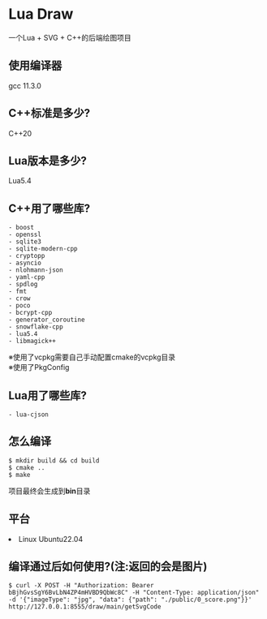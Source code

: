 # Lua Draw
一个Lua + SVG + C++的后端绘图项目<br>

## 使用编译器
gcc 11.3.0

## C++标准是多少?
C++20

## Lua版本是多少?
Lua5.4

## C++用了哪些库?

<pre><code>- boost
- openssl
- sqlite3
- sqlite-modern-cpp
- cryptopp
- asyncio
- nlohmann-json
- yaml-cpp
- spdlog
- fmt
- crow
- poco
- bcrypt-cpp
- generator_coroutine
- snowflake-cpp
- lua5.4
- libmagick++
</code></pre>

※使用了vcpkg需要自己手动配置cmake的vcpkg目录<br>
※使用了PkgConfig

## Lua用了哪些库?
<code>- lua-cjson</code>

## 怎么编译

<pre><code>$ mkdir build && cd build
$ cmake ..
$ make
</code></pre>

项目最终会生成到<b>bin</b>目录

<h2>平台</h2>
<ui>
<li>Linux Ubuntu22.04</li>
</ui>

## 编译通过后如何使用?(注:返回的会是图片)
<pre><code>$ curl -X POST -H "Authorization: Bearer bBjhGvsSgY6BvLbN4ZP4mHVBD9QbWc8C" -H "Content-Type: application/json" -d '{"imageType": "jpg", "data": {"path": "./public/0_score.png"}}' http://127.0.0.1:8555/draw/main/getSvgCode
</code></pre>